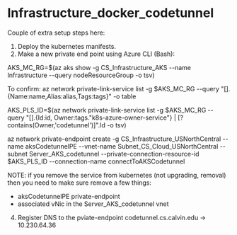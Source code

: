 # Infrastructure_docker_codetunnel

Couple of extra setup steps here:
1. Deploy the kubernetes manifests.
2. Make a new private end point using Azure CLI (Bash):

AKS_MC_RG=$(az aks show -g CS_Infrastructure_AKS --name Infrastructure --query nodeResourceGroup -o tsv)

To confirm: az network private-link-service list -g $AKS_MC_RG --query "[].{Name:name,Alias:alias,Tags:tags}" -o table

AKS_PLS_ID=$(az network private-link-service list -g $AKS_MC_RG --query "[].{Id:id, Owner:tags.\"k8s-azure-owner-service\"} | [?contains(Owner,'codetunnel')]".Id -o tsv)

az network private-endpoint create -g CS_Infrastructure_USNorthCentral --name aksCodetunnelPE --vnet-name Subnet_CS_Cloud_USNorthCentral --subnet Server_AKS_codetunnel --private-connection-resource-id $AKS_PLS_ID --connection-name connectToAKSCodetunnel


NOTE: if you remove the service from kubernetes (not upgrading, removal) then you need to make sure remove a few things:
- aksCodetunnelPE private-endpoint
- associated vNic in the Server_AKS_codetunnel vnet

4. Register DNS to the pviate-endpoint
  codetunnel.cs.calvin.edu -> 10.230.64.36
